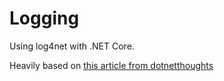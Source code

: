 # Logging
Using log4net with .NET Core.

Heavily based on [this article from dotnetthoughts](http://dotnetthoughts.net/how-to-use-log4net-with-aspnetcore-for-logging/)

